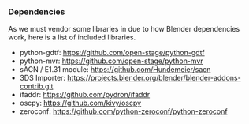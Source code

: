 ### Dependencies

As we must vendor some libraries in due to how Blender dependencies work, here
is a list of included libraries.

* python-gdtf: https://github.com/open-stage/python-gdtf
* python-mvr: https://github.com/open-stage/python-mvr
* sACN / E1.31 module: https://github.com/Hundemeier/sacn
* 3DS Importer: https://projects.blender.org/blender/blender-addons-contrib.git
* ifaddr: https://github.com/pydron/ifaddr
* oscpy: https://github.com/kivy/oscpy
* zeroconf: https://github.com/python-zeroconf/python-zeroconf
